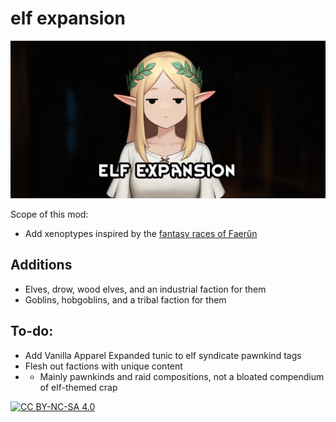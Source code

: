 # elf expansion
![](About/Preview.png)

Scope of this mod:
- Add xenoptypes inspired by the [fantasy races of Faerûn](https://archive.org/details/races-of-faerun)

## Additions
- Elves, drow, wood elves, and an industrial faction for them
- Goblins, hobgoblins, and a tribal faction for them

## To-do:
- Add Vanilla Apparel Expanded tunic to elf syndicate pawnkind tags
- Flesh out factions with unique content
- - Mainly pawnkinds and raid compositions, not a bloated compendium of elf-themed crap

[![CC BY-NC-SA 4.0][cc-by-nc-sa-shield]][cc-by-nc-sa]

[cc-by-nc-sa]: http://creativecommons.org/licenses/by-nc-sa/4.0/
[cc-by-nc-sa-shield]: https://img.shields.io/badge/License-CC%20BY--NC--SA%204.0-lightgrey.svg